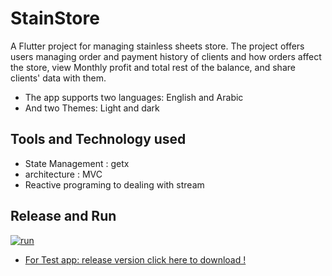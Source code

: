 # StainStore

A  Flutter project for managing stainless sheets store.
The project offers users managing order and payment history of clients and how orders affect the store, view Monthly profit and total rest of the balance, and share clients' data with them.
- The app supports two languages: English and Arabic
- And two Themes: Light and dark

## Tools and Technology used
- State Management : getx
- architecture : MVC
- Reactive programing to dealing with stream
## Release and Run
[![run](https://img.youtube.com/vi/ewopcDqKRyk/0.jpg)](https://www.youtube-nocookie.com/embed/ewopcDqKRyk)

- [For Test app: release version click here to download !](https://github.com/AalaaNagy88/stainless_store/blob/master/build/app/outputs/flutter-apk/app.apk)

